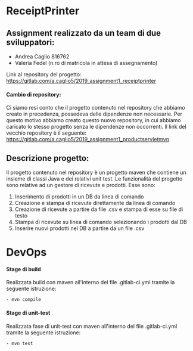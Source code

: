 # ReceiptPrinter

## Assignment realizzato da un team di due sviluppatori:

* Andrea Caglio 816762
* Valeria Fedel (n.ro di matricola in attesa di assegnamento)

Link al repository del progetto: https://gitlab.com/a.caglio5/2019_assignment1_receiptprinter 

#### Cambio di repository:

Ci siamo resi conto che il progetto contenuto nel repository che abbiamo creato in precedenza, possedeva delle dipendenze non necessarie.
Per questo motivo abbiamo creato questo nuovo repository, in cui abbiamo caricato lo stesso progetto senza le dipendenze non occorrenti.
Il link del vecchio repository è il seguente:
https://gitlab.com/a.caglio5/2019_assignment1_productservletmvn

## Descrizione progetto:

Il progetto contenuto nel repository è un progetto maven che contiene un insieme di classi Java e dei relativi unit test.
Le funzionalità del progetto sono relative ad un gestore di ricevute e prodotti. Esse sono:

1. Inserimento di prodotti in un DB da linea di comando
2. Creazione e stampa di ricevute direttamente da linea di comando
3. Creazione di ricevute a partire da file .csv e stampa di esse su file di testo
4. Stampa di ricevute su linea di comando selezionando i prodotti dal DB
5. Inserire nuovi prodotti nel DB a partire da un file .csv

# DevOps

#### Stage di build

Realizzata build con maven all'interno del file .gitlab-ci.yml tramite la seguente istruzione:
  
    - mvn compile


#### Stage di unit-test

Realizzata fase di unit-test con maven all'interno del file .gitlab-ci.yml tramite la seguente istruzione:
  
    - mvn test
